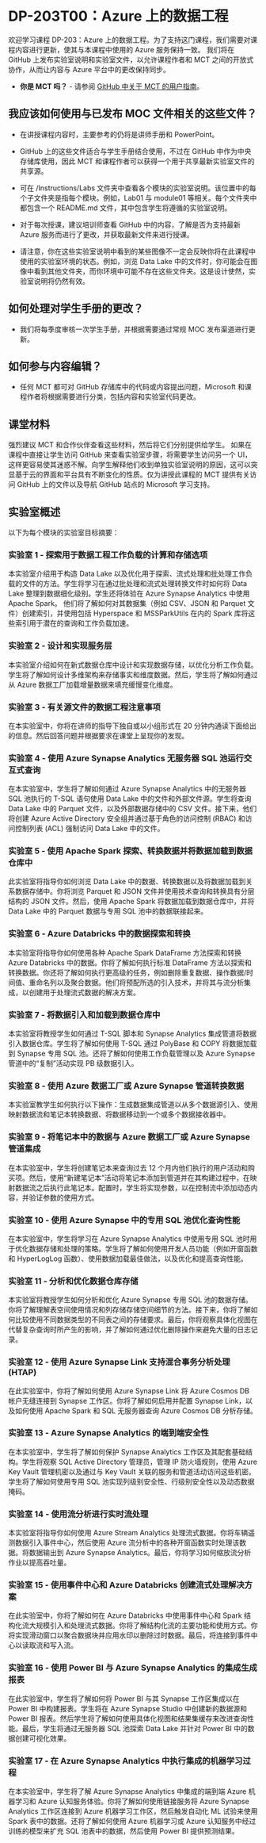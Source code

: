﻿# DP-203T00：Azure 上的数据工程

欢迎学习课程 DP-203：Azure 上的数据工程。为了支持这门课程，我们需要对课程内容进行更新，使其与本课程中使用的 Azure 服务保持一致。  我们将在 GitHub 上发布实验室说明和实验室文件，以允许课程作者和 MCT 之间的开放式协作，从而让内容与 Azure 平台中的更改保持同步。

- **你是 MCT 吗？**  -  请参阅 [GitHub 中关于 MCT 的用户指南](https://microsoftlearning.github.io/MCT-User-Guide-ZH/)。
                                                                       
## 我应该如何使用与已发布 MOC 文件相关的这些文件？

- 在讲授课程内容时，主要参考的仍将是讲师手册和 PowerPoint。

- GitHub 上的这些文件适合与学生手册结合使用，不过在 GitHub 中作为中央存储库使用，因此 MCT 和课程作者可以获得一个用于共享最新实验室文件的共享源。

- 可在 /Instructions/Labs 文件夹中查看各个模块的实验室说明。该位置中的每个子文件夹是指每个模块。例如，Lab01 与 module01 等相关。每个文件夹中都包含一个 README.md 文件，其中包含学生将遵循的实验室说明。

- 对于每次授课，建议培训师查看 GitHub 中的内容，了解是否为支持最新 Azure 服务而进行了更改，并获取最新文件来进行授课。

- 请注意，你在这些实验室说明中看到的某些图像不一定会反映你将在此课程中使用的实验室环境的状态。例如，浏览 Data Lake 中的文件时，你可能会在图像中看到其他文件夹，而你环境中可能不存在这些文件夹。这是设计使然，实验室说明将仍然有效。

## 如何处理对学生手册的更改？

- 我们将每季度审核一次学生手册，并根据需要通过常规 MOC 发布渠道进行更新。

## 如何参与内容编辑？

- 任何 MCT 都可对 GitHub 存储库中的代码或内容提出问题，Microsoft 和课程作者将根据需要进行分类，包括内容和实验室代码更改。
## 课堂材料

强烈建议 MCT 和合作伙伴查看这些材料，然后将它们分别提供给学生。  如果在课程中直接让学生访问 GitHub 来查看实验室步骤，将需要学生访问另一个 UI，这样更容易使其迷惑不解。向学生解释他们收到单独实验室说明的原因，这可以突显基于云的界面和平台具有不断变化的性质。仅为讲授此课程的 MCT 提供有关访问 GitHub 上的文件以及导航 GitHub 站点的 Microsoft 学习支持。

## 实验室概述

以下为每个模块的实验室目标摘要：

### 实验室 1 - 探索用于数据工程工作负载的计算和存储选项

本实验室介绍用于构造 Data Lake 以及优化用于探索、流式处理和批处理工作负载的文件的方法。学生将学习在通过批处理和流式处理转换文件时如何将 Data Lake 整理到数据细化级别。学生还将体验在 Azure Synapse Analytics 中使用 Apache Spark。  他们将了解如何对其数据集（例如 CSV、JSON 和 Parquet 文件）创建索引，并使用包括 Hyperspace 和 MSSParkUtils 在内的 Spark 库将这些索引用于潜在的查询和工作负载加速。

### 实验室 2 - 设计和实现服务层

本实验室介绍如何在新式数据仓库中设计和实现数据存储，以优化分析工作负载。学生将了解如何设计多维架构来存储事实和维度数据。然后，学生将了解如何通过从 Azure 数据工厂加载增量数据来填充缓慢变化维度。

### 实验室 3 - 有关源文件的数据工程注意事项

在本实验室中，你将在讲师的指导下独自或以小组形式在 20 分钟内通读下面给出的信息。然后回答问题并根据要求在课堂上呈现你的发现。

### 实验室 4 - 使用 Azure Synapse Analytics 无服务器 SQL 池运行交互式查询

在本实验室中，学生将了解如何通过 Azure Synapse Analytics 中的无服务器 SQL 池执行的 T-SQL 语句使用 Data Lake 中的文件和外部文件源。学生将查询 Data Lake 中的 Parquet 文件，以及外部数据存储中的 CSV 文件。接下来，他们将创建 Azure Active Directory 安全组并通过基于角色的访问控制 (RBAC) 和访问控制列表 (ACL) 强制访问 Data Lake 中的文件。

### 实验室 5 - 使用 Apache Spark 探索、转换数据并将数据加载到数据仓库中

此实验室将指导你如何浏览 Data Lake 中的数据、转换数据以及将数据加载到关系数据存储中。你将浏览 Parquet 和 JSON 文件并使用技术查询和转换具有分层结构的 JSON 文件。然后，使用 Apache Spark 将数据加载到数据仓库中，并将 Data Lake 中的 Parquet 数据与专用 SQL 池中的数据联接起来。

### 实验室 6 - Azure Databricks 中的数据探索和转换

本实验室将指导你如何使用各种 Apache Spark DataFrame 方法探索和转换 Azure Databricks 中的数据。你将了解如何执行标准 DataFrame 方法以探索和转换数据。你还将了解如何执行更高级的任务，例如删除重复数据、操作数据/时间值、重命名列以及聚合数据。他们将预配所选的引入技术，并将其与流分析集成，以创建用于处理流式数据的解决方案。

### 实验室 7 - 将数据引入和加载到数据仓库中

本实验室将教授学生如何通过 T-SQL 脚本和 Synapse Analytics 集成管道将数据引入数据仓库。学生将了解如何使用 T-SQL 通过 PolyBase 和 COPY 将数据加载到 Synapse 专用 SQL 池。还将了解如何使用工作负载管理以及 Azure Synapse 管道中的“复制”活动实现 PB 级数据引入。

### 实验室 8 - 使用 Azure 数据工厂或 Azure Synapse 管道转换数据

本实验室教学生如何执行以下操作：生成数据集成管道以从多个数据源引入、使用映射数据流和笔记本转换数据、将数据移动到一个或多个数据接收器中。

### 实验室 9 - 将笔记本中的数据与 Azure 数据工厂或 Azure Synapse 管道集成

在本实验室中，学生将创建笔记本来查询过去 12 个月内他们执行的用户活动和购买项。然后，使用“新建笔记本”活动将笔记本添加到管道并在其构建过程中，在映射数据流之后执行此笔记本。配置时，学生将实现参数，以在控制流中添加动态内容，并验证参数的使用方式。

### 实验室 10 - 使用 Azure Synapse 中的专用 SQL 池优化查询性能

在本实验室中，学生将学习在 Azure Synapse Analytics 中使用专用 SQL 池时用于优化数据存储和处理的策略。学生将了解如何使用开发人员功能（例如开窗函数和 HyperLogLog 函数）、使用数据加载最佳做法，以及优化和提高查询性能。

### 实验室 11 - 分析和优化数据仓库存储

本实验室将教授学生如何分析和优化 Azure Synapse 专用 SQL 池的数据存储。你将了解理解表空间使用情况和列存储存储空间细节的方法。接下来，你将了解如何比较使用不同数据类型的不同表之间的存储要求。最后，你将观察具体化视图在代替复杂查询时所产生的影响，并了解如何通过优化删除操作来避免大量的日志记录。

### 实验室 12 - 使用 Azure Synapse Link 支持混合事务分析处理 (HTAP)

在此实验室中，你将了解如何使用 Azure Synapse Link 将 Azure Cosmos DB 帐户无缝连接到 Synapse 工作区。你将了解如何启用并配置 Synapse Link，以及如何使用 Apache Spark 和 SQL 无服务器查询 Azure Cosmos DB 分析存储。

### 实验室 13 - Azure Synapse Analytics 的端到端安全性

在本实验室中，学生将了解如何保护 Synapse Analytics 工作区及其配套基础结构。学生将观察 SQL Active Directory 管理员，管理 IP 防火墙规则，使用 Azure Key Vault 管理机密以及通过与 Key Vault 关联的服务和管道活动访问这些机密。学生将了解如何使用专用 SQL 池实现列级别安全性、行级别安全性以及动态数据掩码。

### 实验室 14 - 使用流分析进行实时流处理

本实验室将指导你如何使用 Azure Stream Analytics 处理流式数据。你将车辆遥测数据引入事件中心，然后使用 Azure 流分析中的各种开窗函数实时处理该数据。将数据输出到 Azure Synapse Analytics。最后，你将学习如何缩放流分析作业以提高吞吐量。

### 实验室 15 - 使用事件中心和 Azure Databricks 创建流式处理解决方案

在此实验室中，你将了解如何在 Azure Databricks 中使用事件中心和 Spark 结构化流大规模引入和处理流式数据。你将了解结构化流的主要功能和使用方式。你将实现滑动窗口以聚合数据块并应用水印以删除过时数据。最后，将连接到事件中心以读取流和写入流。

### 实验室 16 - 使用 Power BI 与 Azure Synapse Analytics 的集成生成报表

在此实验室中，学生将了解如何将 Power BI 与其 Synapse 工作区集成以在 Power BI 中构建报表。学生将在 Azure Synapse Studio 中创建新的数据源和 Power BI 报表。然后学生将了解如何使用具体化视图和结果集缓存来改进查询性能。最后，学生将通过无服务器 SQL 池探索 Data Lake 并针对 Power BI 中的数据创建可视化效果。

### 实验室 17 - 在 Azure Synapse Analytics 中执行集成的机器学习过程

在本实验室中，学生将了解 Azure Synapse Analytics 中集成的端到端 Azure 机器学习和 Azure 认知服务体验。你将了解如何使用链接服务将 Azure Synapse Analytics 工作区连接到 Azure 机器学习工作区，然后触发自动化 ML 试验来使用 Spark 表中的数据。还将了解如何使用 Azure 机器学习或 Azure 认知服务中经过训练的模型来扩充 SQL 池表中的数据，然后使用 Power BI 提供预测结果。

